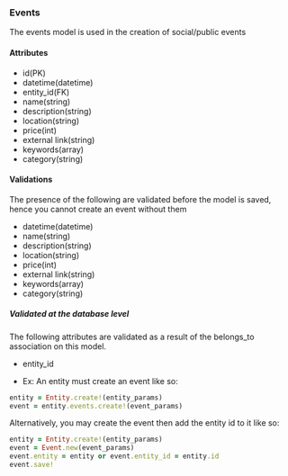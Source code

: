 ### Events
The events model is used in the creation of social/public events

#### Attributes
* id(PK)
* datetime(datetime)
* entity_id(FK)
* name(string)
* description(string)
* location(string)
* price(int)
* external link(string)
* keywords(array)
* category(string)

#### Validations
The presence of the following are validated before the model is saved, hence you cannot create an event without them
* datetime(datetime)
* name(string)
* description(string)
* location(string)
* price(int)
* external link(string)
* keywords(array)
* category(string)

##### Validated at the database level
The following attributes are validated as a result of the belongs_to association on this model. 
* entity_id

* Ex: 
An entity must create an event like so: 
```ruby
entity = Entity.create!(entity_params)
event = entity.events.create!(event_params)
```

Alternatively, you may create the event then add the entity id to it like so: 
```ruby
entity = Entity.create!(entity_params)
event = Event.new(event_params)
event.entity = entity or event.entity_id = entity.id
event.save!
```
